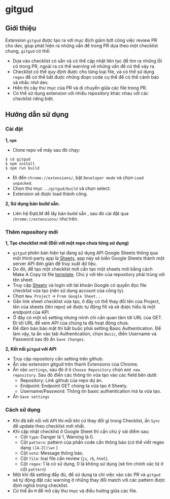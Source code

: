 # gitgud

## Giới thiệu

Extension `gitgud` được tạo ra với mục đích giảm bớt công việc review PR cho dev, gíup phát hiện ra những vấn đề trong PR dựa theo một checklist chung, `gitgud` có thể:

* Dựa vào checklist có sẵn và có thể cập nhật liên tục để tìm ra những lỗi có trong PR, ngoài ra có thể warning về những vấn đề có thể xảy ra.
* Checklist có thể quy định được cho từng loại file, và có thể sử dụng `regex` để có thể bắt được những đoạn code cụ thể để có thể cảnh báo và nhắc nhở dev.
* Hiển thị cây thư mục của PR và di chuyển giữa các file trong PR.
* Có thể sử dụng extension với nhiều repository khác nhau với các checklist riêng biệt.

## Hướng dẫn sử dụng

### Cài đặt

**1, `npm`**

- Clone repo về máy sau đó chạy:

```
$ cd gitgud
$ npm install
$ npm run build
```

- Đi đến `chrome://extensions/`, bật `Developer mode` và chọn `Load unpacked`.
- Chọn thư mục `../gitgud/build` và chọn select.
- Extension sẽ được load thành công.

**2, Sử dụng bản build sẵn.**

- Liên hệ ĐạtLM để lấy bản build sẵn , sau đó cài đặt qua `chrome://extensions/` như trên.

### Thêm repository mới

**1, Tạo checklist mới (Đối với một repo chưa từng sử dụng)**

- `gitgud` phiên bản hiện tại đang sử dụng API Google Sheets thông qua một third-party app là [Sheety](https://sheety.co/), app này sẽ biến Google Sheets thành một server API đơn giản để truy xuất dữ liệu.
- Do đó, để tạo một checklist mới cần tạo một sheets mới bằng cách Make A Copy từ file [template](https://docs.google.com/spreadsheets/d/1rEpsc0gRFy0ikqhbLmG95EwWcFOezxnYsBcIDk-dcPw/edit?usp=sharing). Chú ý với tên của repository phải trùng với tên sheet.
- Truy cập [Sheety](https://dashboard.sheety.co/) và login với tài khoản Google có quyền đọc file checklist vừa tạo (nên sử dụng account của công ty). 
- Chọn `New Project` -> `From Google Sheet...`
- Gắn link sheet checklist vừa tạo, ở đây có thể thay đổi tên của Project, tên của sheets (tên repo) sẽ được tự động fill và sẽ được hiểu là một endpoint của API.
- Ở đây có một số setting nhưng mình chỉ cần quan tâm tới URL của GET. Đi tới URL để xem API của chúng ta đã hoạt động chưa.
- Để đảm bảo bảo mật thì bắt buộc phải setting Basic Authentication. Để làm vậy, ta ấn vào tab Authentication, chọn `Basic`, điền Username và Password sau đó ấn `Save Changes`.

**2, Kết nối `gitgud` với API**

- Truy cập repository cần setting trên github.
- Ấn vào extension gitgud trên thanh Extensions của Chrome.
- Ấn vào `settings`, sau đó ở ô `Choose Repository` chọn `Add new repository`. Sau đó điền các thông tin vừa tạo vào các field bên dưới:
    + Repository: Link github của repo dự án.
    + Endpoint: Endpoint GET chúng ta vừa tạo ở Sheety.
    + Username/Password: Thông tin basic authentication mà ta vừa tạo.
- Ấn `Save settings`

### Cách sử dụng

- Khi đã kết nối với API thì mỗi khi có thay đổi gì trong Checklist, ấn `Sync` để update theo checklist mới nhất.
- Khi cập nhật checklist ở Google Sheet thì cần chú ý vài điểm sau:
    + Cột `type`: Danger là 1, Warning là 0.
    + Cột `pattern`: pattern của phần code cần thông báo (có thể viết regex dạng `([A-Z])\w+` )
    + Cột `note`: Message thông báo.
    + Cột `file`: loại file cần review (`js`, `rb`, `html`).
    + Cột `regex`: 1 là có sử dụng, 0 là không sử dụng (sẽ tìm chính xác từ ở cột `pattern`)
- Một khi đã setting đầy đủ, để sử dụng ta chỉ việc vào các PR và `gitgud` sẽ tự động đặt các warning ở những thay đổi match với các pattern được định nghiã trong checklist. 
- Có thể ấn `M` để mở cây thư mục và điều hướng giữa các file.
